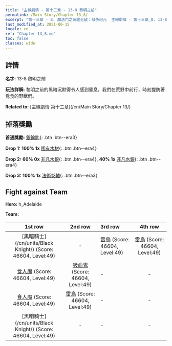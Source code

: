 ```yaml
---
title: "主線劇情 - 第十三章 - 13-8 黎明之前"
permalink: /Main Story/Chapter 13_8/
excerpt: "第十三章 - 8. 魔法门之英雄无敌：战争纪元  主線劇情 - 第十三章_8. 13-8 黎明之前"
last_modified_at: 2021-06-15
locale: cn
ref: "Chapter 13_8.md"
toc: false
classes: wide
---
```


## 詳情

 **名字:** 13-8 黎明之前

 **玩法詳解:** 黎明之前的黑暗沉默得令人感到窒息，我們在荒野中前行，時刻提防著覓食的野獸們。

 **Related to:** [主線劇情 第十三章](/cn/Main Story/Chapter 13/)

## 掉落獎勵

 **首通獎勵:** [銀鑰匙](/cn/Items/con_693/){: .btn .btn--era3}

 **Drop 1:** **100% 1x** [稀有木材](/cn/Items/mat_41/){: .btn .btn--era4}

 **Drop 2:** **60% 0x** [非凡水銀](/cn/Items/mat_35/){: .btn .btn--era4}, **40% 1x** [非凡水銀](/cn/Items/mat_35/){: .btn .btn--era4}

 **Drop 3:** **100% 1x** [法術卷軸](/cn/Items/con_694/){: .btn .btn--era3}


## Fight against Team
 **Hero:** h_Adelaide

 **Team:**


  | 1st row | 2nd row | 3rd row | 4th row |
  |:----:|:----:|:----|:----:|
  | [黑暗騎士](/cn/units/Black Knight/) (Score: 46604, Level:49)  | - | [雷鳥](/cn/units/Roc/) (Score: 46604, Level:49)  | [雷鳥](/cn/units/Roc/) (Score: 46604, Level:49)  |
  | [食人魔](/cn/units/Ogre/) (Score: 46604, Level:49)  | [吸血鬼](/cn/units/Vampire/) (Score: 46604, Level:49)  | - | - |
  | [食人魔](/cn/units/Ogre/) (Score: 46604, Level:49)  | [雷鳥](/cn/units/Roc/) (Score: 46604, Level:49)  | - | - |
  | [黑暗騎士](/cn/units/Black Knight/) (Score: 46604, Level:49)  | - | - | - |


